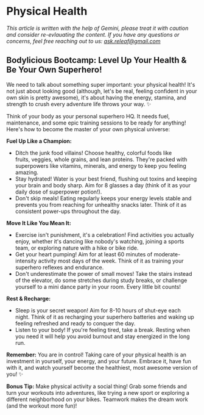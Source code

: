 <!-- ["Health", "Wellbeing", "Confidence"] -->

# Physical Health

*This article is written with the help of Gemini, please treat it with caution and consider re-evlauating the content. If you have any questions or concerns, feel free reaching out to us: ask.releaf@gmail.com*

## Bodylicious Bootcamp: Level Up Your Health & Be Your Own Superhero!

We need to talk about something super important: your physical health! It's not just about looking good (although, let's be real, feeling confident in your own skin is pretty awesome), it's about having the energy, stamina, and strength to crush every adventure life throws your way. ✨

Think of your body as your personal superhero HQ. It needs fuel, maintenance, and some epic training sessions to be ready for anything! Here's how to become the master of your own physical universe:

**Fuel Up Like a Champion:**

- Ditch the junk food villains! Choose healthy, colorful foods like fruits, veggies, whole grains, and lean proteins. They're packed with superpowers like vitamins, minerals, and energy to keep you feeling amazing.
- Stay hydrated! Water is your best friend, flushing out toxins and keeping your brain and body sharp. Aim for 8 glasses a day (think of it as your daily dose of superpower potion!).
- Don't skip meals! Eating regularly keeps your energy levels stable and prevents you from reaching for unhealthy snacks later. Think of it as consistent power-ups throughout the day.

**Move It Like You Mean It:**

- Exercise isn't punishment, it's a celebration! Find activities you actually enjoy, whether it's dancing like nobody's watching, joining a sports team, or exploring nature with a hike or bike ride.
- Get your heart pumping! Aim for at least 60 minutes of moderate-intensity activity most days of the week. Think of it as training your superhero reflexes and endurance.
- Don't underestimate the power of small moves! Take the stairs instead of the elevator, do some stretches during study breaks, or challenge yourself to a mini dance party in your room. Every little bit counts!

**Rest & Recharge:**

- Sleep is your secret weapon! Aim for 8-10 hours of shut-eye each night. Think of it as recharging your superhero batteries and waking up feeling refreshed and ready to conquer the day.
- Listen to your body! If you're feeling tired, take a break. Resting when you need it will help you avoid burnout and stay energized in the long run.

**Remember:** You are in control! Taking care of your physical health is an investment in yourself, your energy, and your future. Embrace it, have fun with it, and watch yourself become the healthiest, most awesome version of you! ✨

**Bonus Tip:** Make physical activity a social thing! Grab some friends and turn your workouts into adventures, like trying a new sport or exploring a different neighborhood on your bikes. Teamwork makes the dream work (and the workout more fun)!
